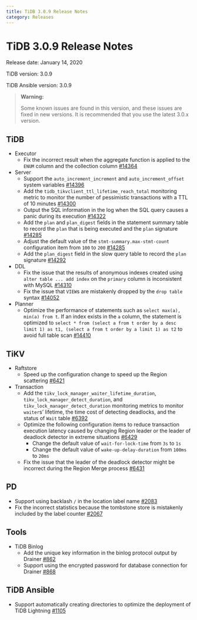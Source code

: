```yaml
---
title: TiDB 3.0.9 Release Notes
category: Releases
---
```


# TiDB 3.0.9 Release Notes

Release date: January 14, 2020

TiDB version: 3.0.9

TiDB Ansible version: 3.0.9

> **Warning:**
>
> Some known issues are found in this version, and these issues are fixed in new versions. It is recommended that you use the latest 3.0.x version.

## TiDB

+ Executor
    - Fix the incorrect result when the aggregate function is applied to the `ENUM` column and the collection column [#14364](https://github.com/pingcap/tidb/pull/14364)
+ Server
    - Support the `auto_increment_increment` and `auto_increment_offset` system variables [#14396](https://github.com/pingcap/tidb/pull/14396)
    - Add the `tidb_tikvclient_ttl_lifetime_reach_total` monitoring metric to monitor the number of pessimistic transactions with a TTL of 10 minutes [#14300](https://github.com/pingcap/tidb/pull/14300)
    - Output the SQL information in the log when the SQL query causes a panic during its execution [#14322](https://github.com/pingcap/tidb/pull/14322)
    - Add the `plan` and `plan_digest` fields in the statement summary table to record the `plan` that is being executed and the `plan` signature [#14285](https://github.com/pingcap/tidb/pull/14285)
    - Adjust the default value of the `stmt-summary.max-stmt-count` configuration item from `100` to `200` [#14285](https://github.com/pingcap/tidb/pull/14285)
    - Add the `plan_digest` field in the slow query table to record the `plan` signature [#14292](https://github.com/pingcap/tidb/pull/14292)
+ DDL
    - Fix the issue that the results of anonymous indexes created using `alter table ... add index` on the `primary` column is inconsistent with MySQL [#14310](https://github.com/pingcap/tidb/pull/14310)
    - Fix the issue that `VIEW`s are mistakenly dropped by the  `drop table` syntax [#14052](https://github.com/pingcap/tidb/pull/14052)
+ Planner
    - Optimize the performance of statements such as `select max(a), min(a) from t`. If an index exists in the `a` column, the statement is optimized to `select * from (select a from t order by a desc limit 1) as t1, (select a from t order by a limit 1) as t2` to avoid full table scan [#14410](https://github.com/pingcap/tidb/pull/14410)

## TiKV

+ Raftstore
    - Speed up the configuration change to speed up the Region scattering [#6421](https://github.com/tikv/tikv/pull/6421)
+ Transaction
    - Add the `tikv_lock_manager_waiter_lifetime_duration`, `tikv_lock_manager_detect_duration`, and `tikv_lock_manager_detect_duration`  monitoring metrics to monitor `waiter`s’ lifetime, the time cost of detecting deadlocks, and the status of `Wait` table [#6392](https://github.com/tikv/tikv/pull/6392)
    - Optimize the following configuration items to reduce transaction execution latency caused by changing Region leader or the leader of deadlock detector in extreme situations [#6429](https://github.com/tikv/tikv/pull/6429)
        - Change the default value of `wait-for-lock-time` from `3s` to `1s`
        - Change the default value of `wake-up-delay-duration` from `100ms` to `20ms`
    - Fix the issue that the leader of the deadlock detector might be incorrect during the Region Merge process [#6431](https://github.com/tikv/tikv/pull/6431)

## PD

+ Support using backlash `/` in the location label name [#2083](https://github.com/pingcap/pd/pull/2083)
+ Fix the incorrect statistics because the tombstone store is mistakenly included by the label counter [#2067](https://github.com/pingcap/pd/pull/2067)

## Tools

+ TiDB Binlog
    - Add the unique key information in the binlog protocol output by Drainer [#862](https://github.com/pingcap/tidb-binlog/pull/862)
    - Support using the encrypted password for database connection for Drainer [#868](https://github.com/pingcap/tidb-binlog/pull/868)

## TiDB Ansible

+ Support automatically creating directories to optimize the deployment of TiDB Lightning [#1105](https://github.com/pingcap/tidb-ansible/pull/1105)
